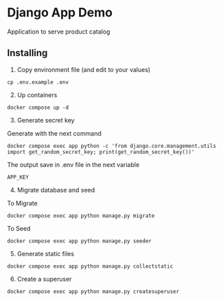 # Django App Demo

Application to serve product catalog

## Installing

1. Copy environment file (and edit to your values)

```shell
cp .env.example .env
```

2. Up containers

```shell
docker compose up -d
```

3. Generate secret key

Generate with the next command

```shell
docker compose exec app python -c 'from django.core.management.utils import get_random_secret_key; print(get_random_secret_key())'
```

The output save in .env file in the next variable

```
APP_KEY
```

4. Migrate database and seed

To Migrate

```shell
docker compose exec app python manage.py migrate
```

To Seed

```shell
docker compose exec app python manage.py seeder
```

5. Generate static files

```shell
docker compose exec app python manage.py collectstatic
```

6. Create a superuser

```shell
docker compose exec app python manage.py createsuperuser
```
